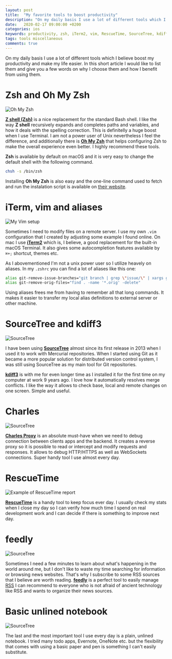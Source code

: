 ```yaml
---
layout: post
title:  "My favorite tools to boost productivity"
description: "On my daily basis I use a lot of different tools which I believe boost my productivity. In this short article I would like to list them and give you a few words on why I choose to use them and how I benefit from using them."
date:   2020-02-17 09:00:00 +0200
categories: ios
keywords: productivity, zsh, iTerm2, vim, RescueTime, SourceTree, kdiff3
tags: tools miscellaneous
comments: true
---
```


On my daily basis I use a lot of different tools which I believe boost my productivity and make my life easier. In this short article I would like to list them and give you a few words on why I choose them and how I benefit from using them.

# Zsh and Oh My Zsh

![Oh My Zsh]({{site.url}}/assets/2020-02-17/zsh.png)

[**Z shell (Zsh)**](https://en.wikipedia.org/wiki/Z_shell) is a nice replacement for the standard Bash shell. I like the way **Z shell** recursively expands and completes paths and variables, and how it deals with the spelling correction. This is definitelly a huge boost when I use Terminal. I am not a power user of Unix nevertheless I feel the difference, and additionally there is [**Oh My Zsh**](https://ohmyz.sh) that helps configuring Zsh to make the overall experience even better. I highly recommend these tools.

**Zsh** is available by default on macOS and it is very easy to change the default shell with the following command.

```bash
chsh -s /bin/zsh
```

Installing **Oh My Zsh** is also easy and the one-line command used to fetch and run the instalation script is available on [their website](https://ohmyz.sh).

# iTerm, vim and aliases

![My Vim setup]({{site.url}}/assets/2020-02-17/vim.png)

Sometimes I need to modify files on a remote server. I use my own `.vim` configuration that I created by adjusting some example I found online. On mac I use [**iTerm2**](https://www.iterm2.com) which is, I believe, a good replacement for the built-in macOS Terminal. It also gives some autocompletion features available by `⌘+;` shortcut, themes etc.

As I abovementioned I'm not a unix power user so I utilize heavely on aliases. In my `.zshrc` you can find a lot of aliases like this one:

```sh
alias git-remove-issue-branches="git branch | grep \"issue/\" | xargs git branch -D"
alias git-remove-orig-files="find . -name '*.orig' -delete"
```

Using aliases frees me from having to remember all that long commands. It makes it easier to transfer my local alias definitions to external server or other machine.

# SourceTree and kdiff3

![SourceTree]({{site.url}}/assets/2020-02-17/sourcetree.png)

I have been using [**SourceTree**](https://www.sourcetreeapp.com) almost since its first release in 2013 when I used it to work with Mercurial repositories. When I started using Git as it became a more popular solution for distributed version control system, I was still using SourceTree as my main tool for Git repositories.

[**kdiff3**](https://kdiff3.sourceforge.net) is with me for even longer time as I installed it for the first time on my computer at work 9 years ago. I love how it automatically resolves merge conflicts. I like the way it allows to check base, local and remote changes on one screen. Simple and useful.

# Charles

![SourceTree]({{site.url}}/assets/2020-02-17/charles.png)

[**Charles Proxy**](https://www.charlesproxy.com/) is an absolute must-have when we need to debug connection between clients apps and the backend. It creates a reverse proxy so it is possible to read or intercept and modify requests and responses. It allows to debug HTTP/HTTPS as well as WebSockets connections. Super handy tool I use almost every day.

# RescueTime

![Example of RescueTime report]({{site.url}}/assets/2020-02-17/rescuetime.png)

[**RescueTime**](https://rescuetime.com) is a handy tool to keep focus ever day. I usually check my stats when I close my day so I can verify how much time I spend on real development work and I can decide if there is something to improve next day.

# feedly

![SourceTree]({{site.url}}/assets/2020-02-17/feedly.png)

Sometimes I need a few minutes to learn about what's happening in the world around me, but I don't like to waste my time searching for information or browsing news websites. That's why I subscribe to some RSS sources that I believe are worth reading. [**feedly**](https://feedly.com/) is a perfect tool to easily manage [RSS](https://en.wikipedia.org/wiki/RSS) I can recommend to everyone who is not afraid of ancient technology like RSS and wants to organize their news sources.

# Basic unlined notebook

![SourceTree]({{site.url}}/assets/2020-02-17/notebook.jpg)

The last and the most important tool I use every day is a plain, unlined notebook. I tried many todo apps, Evernote, OneNote etc. but the flexibility that comes with using a basic paper and pen is something I can't easily substitute.
